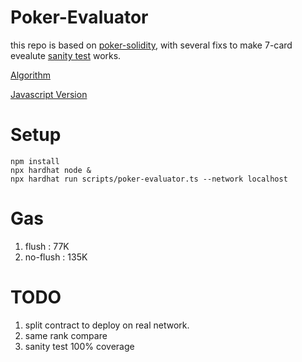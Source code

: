 # Poker-Evaluator

this repo is based on [poker-solidity](https://github.com/dxganta/poker-solidity), with several fixs to make 7-card evealute [sanity test](./scripts/poker-evaluator.ts) works.

[Algorithm](https://github.com/HenryRLee/PokerHandEvaluator/blob/master/Documentation/Algorithm.md)

[Javascript Version](https://github.com/thlorenz/phe)

# Setup
```shell
npm install
npx hardhat node &
npx hardhat run scripts/poker-evaluator.ts --network localhost
```

# Gas
1. flush : 77K
2. no-flush : 135K

# TODO
1. split contract to deploy on real network.
2. same rank compare
3. sanity test 100% coverage